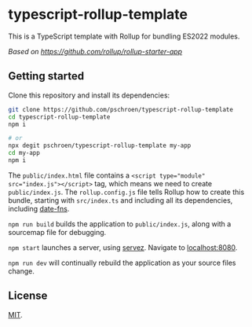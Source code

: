 # typescript-rollup-template

This is a TypeScript template with Rollup for bundling ES2022 modules.

*Based on https://github.com/rollup/rollup-starter-app*

## Getting started

Clone this repository and install its dependencies:

```bash
git clone https://github.com/pschroen/typescript-rollup-template
cd typescript-rollup-template
npm i

# or
npx degit pschroen/typescript-rollup-template my-app
cd my-app
npm i
```

The `public/index.html` file contains a `<script type="module" src="index.js"></script>` tag, which means we need to create `public/index.js`. The `rollup.config.js` file tells Rollup how to create this bundle, starting with `src/index.ts` and including all its dependencies, including [date-fns](https://date-fns.org).

`npm run build` builds the application to `public/index.js`, along with a sourcemap file for debugging.

`npm start` launches a server, using [servez](https://github.com/greggman/servez-cli). Navigate to [localhost:8080](http://localhost:8080).

`npm run dev` will continually rebuild the application as your source files change.

## License

[MIT](LICENSE).
